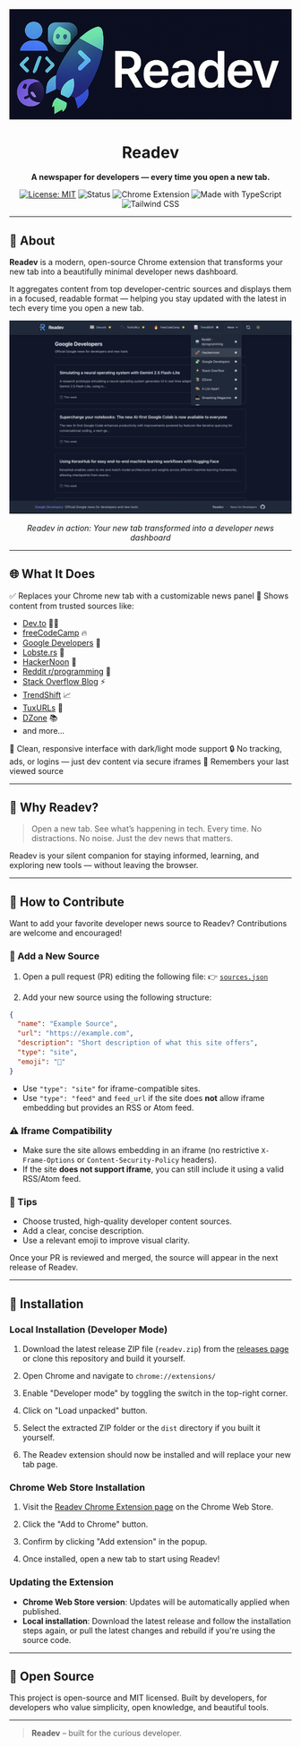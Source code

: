 
<div align="center">

<img src="images/logo.png" alt="Readev Logo" />

# Readev

**A newspaper for developers — every time you open a new tab.**

[![License: MIT](https://img.shields.io/badge/License-MIT-blue.svg)](https://opensource.org/licenses/MIT)
![Status](https://img.shields.io/badge/status-active-brightgreen)
![Chrome Extension](https://img.shields.io/badge/Chrome%20Extension-Coming%20Soon-orange)
![Made with TypeScript](https://img.shields.io/badge/Made%20with-TypeScript-3178c6?logo=typescript&logoColor=white)
![Tailwind CSS](https://img.shields.io/badge/Styled%20with-TailwindCSS-38b2ac?logo=tailwind-css&logoColor=white)

</div>

---

## 📰 About

**Readev** is a modern, open-source Chrome extension that transforms your new tab into a beautifully minimal developer news dashboard.

It aggregates content from top developer-centric sources and displays them in a focused, readable format — helping you stay updated with the latest in tech every time you open a new tab.

<div align="center">
<img src="images/demo.png" alt="Readev Demo Screenshot" width="800" />
<p><em>Readev in action: Your new tab transformed into a developer news dashboard</em></p>
</div>

---

## 🌐 What It Does

✅ Replaces your Chrome new tab with a customizable news panel
📰 Shows content from trusted sources like:

- [Dev.to](https://dev.to) 👩‍💻
- [freeCodeCamp](https://www.freecodecamp.org/news/) 🔥
- [Google Developers](https://developers.googleblog.com/) 🧩
- [Lobste.rs](https://lobste.rs) 🦞
- [HackerNoon](https://hackernoon.com) 🚀
- [Reddit r/programming](https://www.reddit.com/r/programming/) 🤖
- [Stack Overflow Blog](https://stackoverflow.blog/) ⚡
- [TrendShift](https://trendshift.io) 📈
- [TuxURLs](https://tuxurls.com) 🐧
- [DZone](https://dzone.com) 📚
- and more...

🎨 Clean, responsive interface with dark/light mode support
🔒 No tracking, ads, or logins — just dev content via secure iframes
💾 Remembers your last viewed source

---

## 🎯 Why Readev?

> Open a new tab. See what’s happening in tech. Every time.
> No distractions. No noise. Just the dev news that matters.

Readev is your silent companion for staying informed, learning, and exploring new tools — without leaving the browser.

---

## 🤝 How to Contribute

Want to add your favorite developer news source to Readev? Contributions are welcome and encouraged!

### 🔗 Add a New Source

1. Open a pull request (PR) editing the following file:
   👉 [`sources.json`](https://github.com/AliYmn/readev/blob/main/src/sources.json)

2. Add your new source using the following structure:

```json
{
  "name": "Example Source",
  "url": "https://example.com",
  "description": "Short description of what this site offers",
  "type": "site",
  "emoji": "🧠"
}
```

- Use `"type": "site"` for iframe-compatible sites.
- Use `"type": "feed"` and `feed_url` if the site does **not** allow iframe embedding but provides an RSS or Atom feed.

### ⚠️ Iframe Compatibility

- Make sure the site allows embedding in an iframe (no restrictive `X-Frame-Options` or `Content-Security-Policy` headers).
- If the site **does not support iframe**, you can still include it using a valid RSS/Atom feed.

### 🚀 Tips

- Choose trusted, high-quality developer content sources.
- Add a clear, concise description.
- Use a relevant emoji to improve visual clarity.

Once your PR is reviewed and merged, the source will appear in the next release of Readev.

---

## 🔧 Installation

### Local Installation (Developer Mode)

1. Download the latest release ZIP file (`readev.zip`) from the [releases page](https://github.com/AliYmn/readev/releases) or clone this repository and build it yourself.

2. Open Chrome and navigate to `chrome://extensions/`

3. Enable "Developer mode" by toggling the switch in the top-right corner.

4. Click on "Load unpacked" button.

5. Select the extracted ZIP folder or the `dist` directory if you built it yourself.

6. The Readev extension should now be installed and will replace your new tab page.

### Chrome Web Store Installation

1. Visit the [Readev Chrome Extension page](https://chrome.google.com/webstore/detail/ljkdbnilpgldcmkajaclbnglkgejlbhk) on the Chrome Web Store.

2. Click the "Add to Chrome" button.

3. Confirm by clicking "Add extension" in the popup.

4. Once installed, open a new tab to start using Readev!

### Updating the Extension

- **Chrome Web Store version**: Updates will be automatically applied when published.
- **Local installation**: Download the latest release and follow the installation steps again, or pull the latest changes and rebuild if you're using the source code.

---

## 🧡 Open Source

This project is open-source and MIT licensed.
Built by developers, for developers who value simplicity, open knowledge, and beautiful tools.

---

> **Readev** – built for the curious developer.
